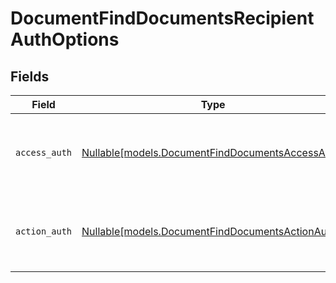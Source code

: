 # DocumentFindDocumentsRecipientAuthOptions


## Fields

| Field                                                                                            | Type                                                                                             | Required                                                                                         | Description                                                                                      |
| ------------------------------------------------------------------------------------------------ | ------------------------------------------------------------------------------------------------ | ------------------------------------------------------------------------------------------------ | ------------------------------------------------------------------------------------------------ |
| `access_auth`                                                                                    | [Nullable[models.DocumentFindDocumentsAccessAuth]](../models/documentfinddocumentsaccessauth.md) | :heavy_check_mark:                                                                               | The type of authentication required for the recipient to access the document.                    |
| `action_auth`                                                                                    | [Nullable[models.DocumentFindDocumentsActionAuth]](../models/documentfinddocumentsactionauth.md) | :heavy_check_mark:                                                                               | The type of authentication required for the recipient to sign the document.                      |